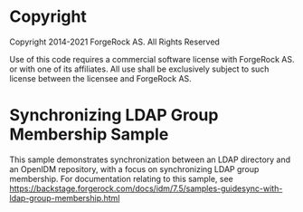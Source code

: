 Copyright
=============
Copyright 2014-2021 ForgeRock AS. All Rights Reserved

Use of this code requires a commercial software license with ForgeRock AS.
or with one of its affiliates. All use shall be exclusively subject
to such license between the licensee and ForgeRock AS.

Synchronizing LDAP Group Membership Sample
==========================================

This sample demonstrates synchronization between an LDAP directory and an OpenIDM
repository, with a focus on synchronizing LDAP group membership. For documentation
relating to this sample, see https://backstage.forgerock.com/docs/idm/7.5/samples-guidesync-with-ldap-group-membership.html
